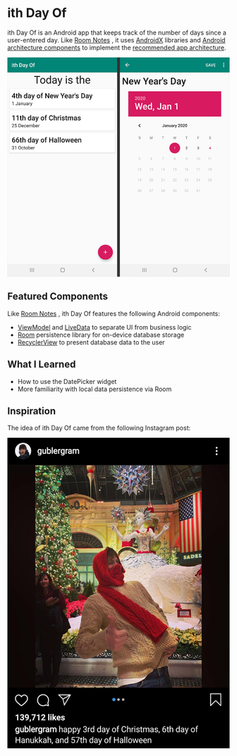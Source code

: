 # ith Day Of

ith Day Of is an Android app that keeps track of the number of days since a user-entered day. Like
[Room Notes](https://github.com/jaradgray/RoomNotes)
, it uses
[AndroidX](https://developer.android.com/jetpack/androidx/)
libraries and
[Android architecture components](https://developer.android.com/topic/libraries/architecture/)
to implement the
[recommended app architecture](https://developer.android.com/jetpack/docs/guide#recommended-app-arch).

[![Master-Detail Screenshot](docs/assets/master-detail.jpg)](docs/assets/master-detail.jpg)

## Featured Components

Like
[Room Notes](https://github.com/jaradgray/RoomNotes)
, ith Day Of features the following Android components:

- [ViewModel](https://developer.android.com/topic/libraries/architecture/viewmodel)
and
[LiveData](https://developer.android.com/topic/libraries/architecture/livedata)
to separate UI from business logic
- [Room](https://developer.android.com/training/data-storage/room/index.html)
persistence library for on-device database storage
- [RecyclerView](https://developer.android.com/guide/topics/ui/layout/recyclerview#structure)
to present database data to the user

## What I Learned

- How to use the DatePicker widget
- More familiarity with local data persistence via Room

## Inspiration

The idea of ith Day Of came from the following Instagram post:

[![Gubler post](docs/assets/gubler.jpg)](docs/assets/gubler.jpg)
